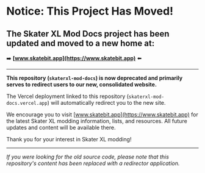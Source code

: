 # Notice: This Project Has Moved!

## The Skater XL Mod Docs project has been updated and moved to a new home at:

➡️ **[www.skatebit.app](https://www.skatebit.app)** ⬅️

---

**This repository (`skaterxl-mod-docs`) is now deprecated and primarily serves to redirect users to our new, consolidated website.**

The Vercel deployment linked to this repository (`skaterxl-mod-docs.vercel.app`) will automatically redirect you to the new site.

We encourage you to visit [www.skatebit.app](https://www.skatebit.app) for the latest Skater XL modding information, lists, and resources. All future updates and content will be available there.

Thank you for your interest in Skater XL modding!

---

_If you were looking for the old source code, please note that this repository's content has been replaced with a redirector application._
